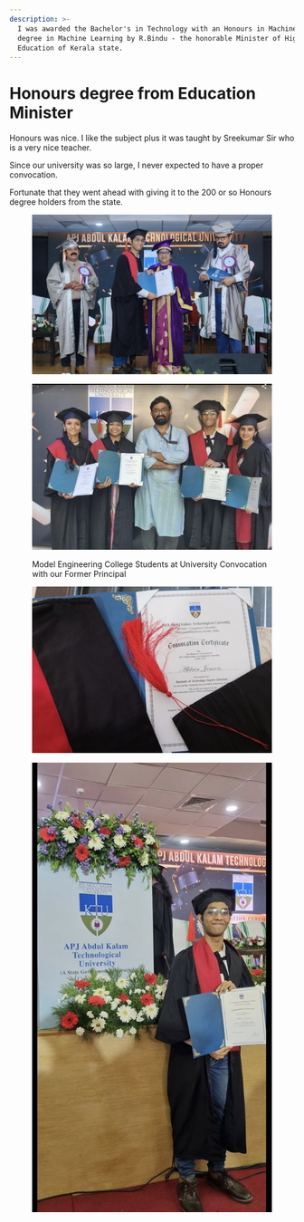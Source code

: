```yaml
---
description: >-
  I was awarded the Bachelor's in Technology with an Honours in Machine Learning
  degree in Machine Learning by R.Bindu - the honorable Minister of Higher
  Education of Kerala state.
---
```


# Honours degree from Education Minister

Honours was nice. I like the subject plus it was taught by Sreekumar Sir who is a very nice teacher.

Since our university was so large, I never expected to have a proper convocation.&#x20;

Fortunate that they went ahead with giving it to the 200 or so Honours degree holders from the state.





<figure><img src="../.gitbook/assets/image (8).png" alt=""><figcaption></figcaption></figure>

<figure><img src="../.gitbook/assets/image (10).png" alt=""><figcaption><p>Model Engineering College Students at University Convocation with our Former Principal</p></figcaption></figure>

<figure><img src="../.gitbook/assets/image (9).png" alt=""><figcaption></figcaption></figure>

<figure><img src="../.gitbook/assets/image (11).png" alt=""><figcaption></figcaption></figure>
